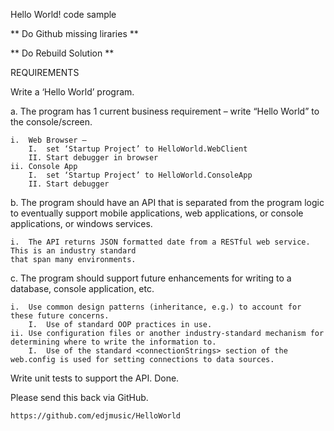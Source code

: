 Hello World! code sample

** Do Github missing liraries **

** Do Rebuild Solution **

REQUIREMENTS

Write a ‘Hello World’ program. 

a.	The program has 1 current business requirement – write “Hello World” to the console/screen. 

	i.	Web Browser – 
		I.	set ‘Startup Project’ to HelloWorld.WebClient
		II.	Start debugger in browser
	ii.	Console App 
		I.	set ‘Startup Project’ to HelloWorld.ConsoleApp
		II.	Start debugger

b.	The program should have an API that is separated from the program logic to eventually support mobile applications, web applications, or console applications, or windows services. 

	i.	The API returns JSON formatted date from a RESTful web service. This is an industry standard 
	that span many environments.


c.	The program should support future enhancements for writing to a database, console application, etc. 

	i.	Use common design patterns (inheritance, e.g.) to account for these future concerns. 
		I.	Use of standard OOP practices in use.
	ii.	Use configuration files or another industry-standard mechanism for determining where to write the information to. 
		I.	Use of the standard <connectionStrings> section of the web.config is used for setting connections to data sources.

Write unit tests to support the API.
	Done.	 	

Please send this back via GitHub.

	https://github.com/edjmusic/HelloWorld


